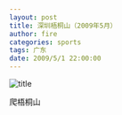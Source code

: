 ```yaml
---
layout: post
title: 深圳梧桐山（2009年5月）
author: fire
categories: sports 
tags: 广东
date: 2009/5/1 22:00:00
---
```


![title](https://image.sideproject.cn/titlex/titlex_121.jpg)

爬梧桐山
